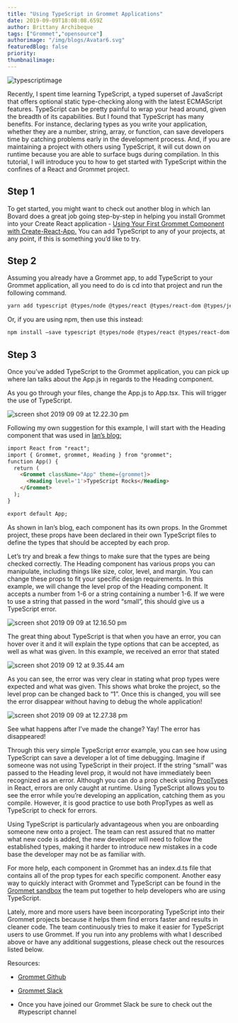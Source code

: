 ```yaml
---
title: "Using TypeScript in Grommet Applications"
date: 2019-09-09T18:08:08.659Z
author: Brittany Archibeque 
tags: ["Grommet","opensource"]
authorimage: "/img/blogs/Avatar6.svg"
featuredBlog: false
priority:
thumbnailimage:
---
```

![typescriptimage](https://hpe-developer-portal.s3.amazonaws.com/uploads/media/2019/8/typescriptimage-1568052628959.jpeg)

Recently, I spent time learning TypeScript, a typed superset of JavaScript that offers optional static type-checking along with the latest ECMAScript features. TypeScript can be pretty painful to wrap your head around, given the breadth of its capabilities. But I found that TypeScript has many benefits. For instance, declaring types as you write your application, whether they are a number, string, array, or function, can save developers time by catching problems early in the development process. And, if you are maintaining a project with others using TypeScript, it will cut down on runtime because you are able to surface bugs during compilation. In this tutorial, I will introduce you to how to get started with TypeScript within the confines of a React and Grommet project. 

## Step 1

To get started, you might want to check out another blog in which Ian Bovard does a great job going step-by-step in helping you install Grommet into your Create React application - [Using Your First Grommet Component with Create-React-App.](/blog/using-your-first-grommet-component-with-create-react-app) You can add TypeScript to any of your projects, at any point, if this is something you’d like to try. 

## Step 2 

Assuming you already have a Grommet app, to add TypeScript to your Grommet application, all you need to do is cd into that project and run the following command. 


```markdown
yarn add typescript @types/node @types/react @types/react-dom @types/jest

``` 

Or, if you are using npm, then use this instead:


```markdown
npm install –save typescript @types/node @types/react @types/react-dom @types/jest

```

## Step 3 

Once you’ve added TypeScript to the Grommet application, you can pick up where Ian talks about the App.js in regards to the Heading component. 

As you go through your files, change the App.js to App.tsx. This will trigger the use of TypeScript.


![screen shot 2019 09 09 at 12.22.30 pm](https://hpe-developer-portal.s3.amazonaws.com/uploads/media/2019/8/screen-shot-2019-09-09-at-122230-pm-1568053417737.png)

Following my own suggestion for this example, I will start with the Heading component that was used in [Ian’s blog:](/blog/using-your-first-grommet-component-with-create-react-app)


```markdown
import React from "react";
import { Grommet, grommet, Heading } from "grommet";
function App() {
  return (
    <Grommet className="App" theme={grommet}>
      <Heading level='1'>TypeScript Rocks</Heading>
    </Grommet>
  );
}

export default App;

```

As shown in Ian’s blog, each component has its own props. In the Grommet project, these props have been declared in their own TypeScript files to define the types that should be accepted by each prop. 

Let’s try and break a few things to make sure that the types are being checked correctly. The Heading component has various props you can manipulate, including things like size, color, level, and margin. You can change these props to fit your specific design requirements. In this example, we will change the level prop of the Heading component. It accepts a number from 1-6 or a string containing a number 1-6. If we were to use a string that passed in the word “small”, this should give us a TypeScript error.  


![screen shot 2019 09 09 at 12.16.50 pm](https://hpe-developer-portal.s3.amazonaws.com/uploads/media/2019/8/screen-shot-2019-09-09-at-121650-pm-1568053104287.png)

The great thing about TypeScript is that when you have an error, you can hover over it and it will explain the type options that can be accepted, as well as what was given. In this example, we received an error that stated 



![screen shot 2019 09 12 at 9.35.44 am](https://hpe-developer-portal.s3.amazonaws.com/uploads/media/2019/8/screen-shot-2019-09-12-at-93544-am-1568737040433.png)

As you can see, the error was very clear in stating what prop types were expected and what was given. This shows what broke the project, so the level prop can be changed back to “1”. Once this is changed, you will see the error disappear without having to debug the whole application!  


![screen shot 2019 09 09 at 12.27.38 pm](https://hpe-developer-portal.s3.amazonaws.com/uploads/media/2019/8/screen-shot-2019-09-09-at-122738-pm-1568053721635.png)

See what happens after I’ve made the change?
Yay! The error has disappeared!

Through this very simple TypeScript error example, you can see how using TypeScript can save a developer a lot of time debugging. Imagine if someone was not using TypeScript in their project. If the string “small” was passed to the Heading level prop, it would not have immediately been recognized as an error. Although you can do a prop check using [PropTypes](https://reactjs.org/docs/typechecking-with-proptypes.html) in React, errors are only caught at runtime. Using TypeScript allows you to see the error while you’re developing an application, catching them as you compile. However, it is good practice to use both PropTypes as well as TypeScript to check for errors.

Using TypeScript is particularly advantageous when you are onboarding someone new onto a project. The team can rest assured that no matter what new code is added, the new developer will need to follow the established types, making it harder to introduce new mistakes in a code base the developer may not be as familiar with. 

For more help, each component in Grommet has an index.d.ts file that contains all of the prop types for each specific component. Another easy way to quickly interact with Grommet and TypeScript can be found in the [Grommet sandbox](https://codesandbox.io/s/grommet-ts-ugq2y) the team put together to help developers who are using TypeScript.

Lately, more and more users have been incorporating TypeScript into their Grommet projects because it helps them find errors faster and results in cleaner code. The team continuously tries to make it easier for TypeScript users to use Grommet. If you run into any problems with what I described above or have any additional suggestions, please check out the resources listed below. 

Resources: 

* [Grommet Github](https://github.com/grommet/grommet)

* [Grommet Slack](https://slackin.grommet.io/)

* Once you have joined our Grommet Slack be sure to check out the #typescript channel
